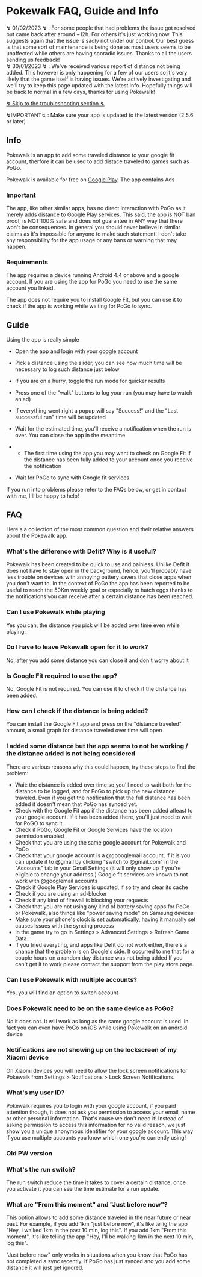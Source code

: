 # Pokewalk FAQ, Guide and Info

<div class="warning">↯ 01/02/2023 ↯ :
For some people that had problems the issue got resolved but came back after around ~12h. For others it's just working now. This suggests again that the issue is sadly not under our control. Our best guess is that some sort of maintenance is being done as most users seems to be unaffected while others are having sporadic issues. Thanks to all the users sending us feedback!
</div>


<div class="warning">↯ 30/01/2023 ↯ : 
We've received various report of distance not being added. This however is only happening for a few of our users so it's very likely that the game itself is having issues. We're actively investigating and we'll try to keep this page updated with the latest info.
Hopefully things will be back to normal in a few days, thanks for using Pokewalk!
</div>

[↯ Skip to the troubleshooting section ↯](#i-added-some-distance-but-the-app-seems-to-not-be-working--the-distance-added-is-not-being-considered)

<div class="warning">↯IMPORTANT↯ : Make sure your app is updated to the latest version (2.5.6 or later)
</div>

## Info

Pokewalk is an app to add some traveled distance to your google fit account, therfore it can be used to add distace traveled to games such as PoGo.

Pokewalk is available for free on [Google Play](https://play.google.com/store/apps/details?id=com.binarygraft.pokewalk).
The app contains Ads


### Important

The app, like other similar apps, has no direct interaction with PoGo as it merely adds distance to Google Play services.
This said, the app is NOT ban proof, is NOT 100% safe and does not guarantee in ANY way that there won't be consequences.
In general you should never believe in similar claims as it's impossible for anyone to make such statement.
I don't take any responsibility for the app usage or any bans or warning that may happen.



### Requirements
The app requires a device running Android 4.4 or above and a google account. If you are using the app for PoGo you need to use the same account you linked.

The app does not require you to install Google Fit, but you can use it to check if the app is working while waiting for PoGo to sync.

## Guide

Using the app is really simple

* Open the app and login with your google account
* Pick a distance using the slider, you can see how much time will be necessary to log such distance just below
* If you are on a hurry, toggle the run mode for quicker results
* Press one of the "walk" buttons to log your run (you may have to watch an ad)
* If everything went right a popup will say "Success!" and the "Last successful run" time will be updated

* Wait for the estimated time, you'll receive a notification when the run is over. You can close the app in the meantime
* * The first time using the app you may want to check on Google Fit if the distance has been fully added to your account once you receive the notification

* Wait for PoGo to sync with Google fit services

If you run into problems please refer to the FAQs below, or get in contact with me, I'll be happy to help!

## FAQ

Here's a collection of the most common question and their relative answers about the Pokewalk app.

### What's the difference with Defit? Why is it useful?
Pokewalk has been created to be quick to use and painless.
Unlike Defit it does not have to stay open in the background, hence, you'll probably have less trouble on devices with annoying battery savers that close apps when you don't want to.
In the context of PoGo the app has been reported to be useful to reach the 50Km weekly goal or especially to hatch eggs thanks to the notifications you can receive after a certain distance has been reached.

### Can I use Pokewalk while playing
Yes you can, the distance you pick will be added over time even while playing. 

### Do I have to leave Pokewalk open for it to work?
No, after you add some distance you can close it and don't worry about it

### Is Google Fit required to use the app?
No, Google Fit is not required. You can use it to check if the distance has been added.

### How can I check if the distance is being added?
You can install the Google Fit app and press on the "distance traveled" amount, a small graph for distance traveled over time will open

### I added some distance but the app seems to not be working / the distance added is not being considered
There are various reasons why this could happen, try these steps to find the problem:
- Wait: the distance is added over time so you'll need to wait both for the distance to be logged, and for PoGo to pick up the new distance traveled. Even if you get the notification that the full distance has been added it doesn't mean that PoGo has synced yet.
- Check with the Google Fit app if the distance has been added atleast to your google account. If it has been added there, you'll just need to wait for PoGO to sync it.
- Check if PoGo, Google Fit or Google Services have the location permission enabled
- Check that you are using the same google account for Pokewalk and PoGo
- Check that your google account is a @goooglemail account, if it is you can update it to @gmail by clicking "switch to @gmail.com" in the "Accounts" tab in your Gmail Settings (it will only show up if you're eligible to change your address.)
Google fit services are known to not work with @googlemail accounts
- Check if Google Play Services is updated, if so try and clear its cache
- Check if you are using an ad-blocker
- Check if any kind of firewall is blocking your requests
- Check that you are not using any kind of battery saving apps for PoGo or Pokewalk, also things like "power saving mode" on Samsung devices
- Make sure your phone's clock is set automatically, having it manually set causes issues with the syncing process
- In the game try to go in Settings > Advanced Settings > Refresh Game Data
- If you tried everyting, and apps like Defit do not work either, there's a chance that the problem is on Google's side. It occurred to me that for a couple hours on a random day distance was not being added
If you can't get it to work please contact the support from the play store page.

### Can I use Pokewalk with multiple accounts?
Yes, you will find an option to switch account

### Does Pokewalk need to be on the same device as PoGo?
No it does not. It will work as long as the same google account is used. In fact you can even have PoGo on iOS while using Pokewalk on an android device

### Notifications are not showing up on the lockscreen of my Xiaomi device
On Xiaomi devices you will need to allow the lock screen notifications for Pokewalk from Settings > Notifications > Lock Screen Notifications.

### What's my user ID?
Pokewalk requires you to login with your google account, if you paid attention though, it does not ask you permission to access your email, name or other personal information. That's cause we don't need it!
Instead of asking permission to access this information for no valid reason, we just show you a unique anonymous identifier for your google account.
This way if you use multiple accounts you know which one you're currently using!

### Old PW version
### What's the run switch?
The run switch reduce the time it takes to cover a certain distance, once you activate it you can see the time estimate for a run update.

### What are "From this moment" and "Just before now"? 
This option allows to add some distance traveled in the near future or near past.
For example, if you add 1km "just before now", it's like tellig the app "Hey, I walked 1km in the past 10 min, log this".
If you add 1km "From this moment", it's like telling the app "Hey, I'll be walking 1km in the next 10 min, log this".

"Just before now" only works in situations when you know that PoGo has not completed a sync recently. If PoGo has just synced and you add some distance it will just get ignored.


